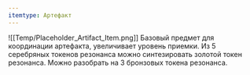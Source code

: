 ```yaml
---
itemtype: Артефакт
---
```

![[Temp/Placeholder_Artifact_Item.png]]
Базовый предмет для координации артефакта, увеличивает уровень приемки.
Из 5 серебряных токенов резонанса можно синтезировать золотой токен резонанса.
Можно разобрать на 3 бронзовых токена резонанса.
